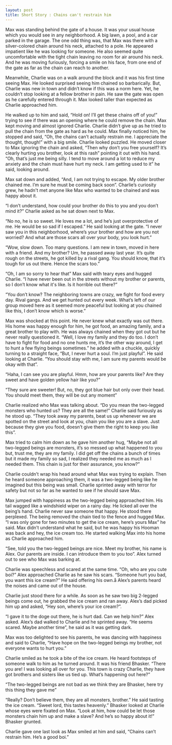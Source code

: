```yaml
---
layout: post
title: Short Story : Chains can't restrain him
---
```


Max was standing behind the gate of a house. It was your usual house which you would see in any neighborhood. A big lawn, a pool, and a car parked in the garage. The one odd thing was, that Max was there with a silver-colored chain around his neck, attached to a pole. He appeared impatient like he was looking for someone. He also seemed quite uncomfortable with the tight chain leaving no room for air around his neck. And he was moving furiously, forcing a smile on his face, from one end of the gate as far as the chain can reach to another. 

Meanwhile, Charlie was on a walk around the block and it was his first time seeing Max. He looked surprised seeing him chained so barbarically. But, Charlie was new in town and didn’t know if this was a norm here. Yet, he couldn’t stop looking at a fellow brother in pain. He saw the gate was open as he carefully entered through it. Max looked taller than expected as Charlie approached him. 

He walked up to him and said, “Hold on! I’ll get these chains off of you!” trying to see if there was an opening where he could remove the chain. Max kept moving and almost ignored Charlie. Charlie didn’t give up as he tried to pull the chain from the gate as hard as he could. Max finally noticed him, he stopped and said, “Oh, the chains can’t actually restrain me. I appreciate the thought, though!” with a big smile. Charlie looked puzzled. He moved closer to Max ignoring the chain and asked, “Then why don’t you free yourself? It’s clearly hurting you brother, look at this rash” pointing it out with his hand. “Oh, that’s just me being silly. I tend to move around a lot to reduce my anxiety and the chain must have hurt my neck. I am getting used to it” he said, looking around. 

Max sat down and added, “And, I am not trying to escape. My older brother chained me. I’m sure he must be coming back soon”. Charlie’s curiosity grew, he hadn't met anyone like Max who wanted to be chained and was happy about it. 

“I don’t understand, how could your brother do this to you and you don’t mind it?” Charlie asked as he sat down next to Max.

“No no, he is so sweet. He loves me a lot, and he’s just overprotective of me. He would be so sad if I escaped.” He said looking at the gate. “I never saw you in this neighborhood, where’s your brother and how are you not worried? And what are those scars all over your body, you look hurt.” 

“Wow, slow down. Too many questions. I am new in town, moved in here with a friend. And my brother? Um, he passed away last year. It’s quite rough on the streets, he got killed by a rival gang. You should know, that it’s tough for us out there. Hence the scars too.”

“Oh, I am so sorry to hear that” Max said with teary eyes and hugged Charlie. “I have never been out in the streets without my brother or parents, so I don’t know what it's like. Is it horrible out there?” 

“You don’t know? The neighboring towns are crazy, we fight for food every day. Rival gangs. And we get hunted out every week. What’s left of our group moved here as it seemed more peaceful but looking at you chained like this, I don’t know which is worse.” 

Max was shocked at this point. He never knew what exactly was out there. His home was happy enough for him, he got food, an amazing family, and a great brother to play with. He was always chained when they got out but he never really questioned it. “Well, I love my family and they do too. I don’t have to fight for food and no one hunts me, it’s the other way around, I get to hunt a few flying beings sometimes.” he added with a chuckle, quickly turning to a straight face, “But, I never hurt a soul. I’m just playful”. He said looking at Charlie. “You should stay with me, I am sure my parents would be okay with that”. 

“Haha, I can see you are playful. Hmm, how are your parents like? Are they sweet and have golden yellow hair like you?” 

“They sure are sweeter! But, no, they got blue hair but only over their head. You should meet them, they will be out any moment” 

Charlie realized who Max was talking about. “Do you mean the two-legged monsters who hunted us? They are all the same!” Charlie said furiously as he stood up. “They took away my parents, beat us up whenever we are spotted on the street and look at you, chain you like you are a slave. Just because they give you food, doesn’t give them the right to keep you like this”.

Max tried to calm him down as he gave him another hug, “Maybe not all two-legged beings are monsters, it’s so messed up what happened to you but, trust me, they are my family. I did get off the chains a bunch of times but it made my family so sad, I realized they needed me as much as I needed them. This chain is just for their assurance, you know?” 

Charlie couldn’t wrap his head around what Max was trying to explain. Then he heard someone approaching them, it was a two-legged being like he imagined but this being was small. Charlie sprinted away with terror for safety but not so far as he wanted to see if he should save Max. 

Max jumped with happiness as the two-legged being approached him. His tail wagged like a windshield wiper on a rainy day. He licked all over the being’s hand. Charlie never saw someone that happy. He stood there perplexed. The being removed the chain tied to the fence and hugged Max. “I was only gone for two minutes to get the ice cream, here’s yours Max” he said. Max didn’t understand what he said, but he was happy his Hooman was back and hey, the ice cream too. He started walking Max into his home as Charlie approached him.

“See, told you the two-legged beings are nice. Meet my brother, his name is Alex. Our parents are inside. I can introduce them to you too”. Alex turned out to see who Max was barking at. 

Charlie was speechless and scared at the same time. “Oh, who are you cute boi?” Alex approached Charlie as he saw his scars. “Someone hurt you bad, you want this ice cream?” He said offering his own.å Alex’s parents heard the noises and came out of the house. 

Charlie just stood there for a while. As soon as he saw two big 2-legged beings come out, he grabbed the ice cream and ran away. Alex’s dad picked him up and asked, “Hey son, where’s your ice cream?”. 

“I gave it to the doge out there, he is hurt dad. Can we help him?” Alex asked. Alex’s dad walked to Charlie and he sprinted away. “He seems scared. Maybe another time”, he said as it was getting dark. 

Max was too delighted to see his parents, he was dancing with happiness and said to Charlie, “Have hope on the two-legged beings my brother, not everyone wants to hurt you.” 

Charlie smiled as he took a bite of the ice cream. He heard footsteps of someone walk to him as he turned around. It was his friend Bhasker. “There you are! I was looking all over for you. This town is crazy Charlie, they have got brothers and sisters like us tied up. What’s happening out here?” 

“The two-legged beings are not bad as we think they are Bhasker, here try this thing they gave me” 

“Really? Don’t believe them, they are all monsters, brother.” He said tasting the ice cream. “Sweet lord, this tastes heavenly.” Bhasker looked at Charlie whose eyes were fixated on Max. “Look at him, how could be let those monsters chain him up and make a slave? And he’s so happy about it!” Bhasker grunted.

Charlie gave one last look as Max smiled at him and said, “Chains can’t restrain him. He’s a good boi.” 
